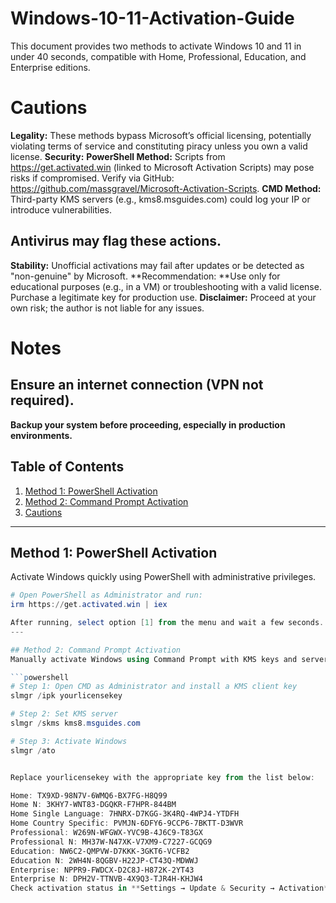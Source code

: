 # Windows-10-11-Activation-Guide
This document provides two methods to activate Windows 10 and 11 in under 40 seconds, compatible with Home, Professional, Education, and Enterprise editions.

# Cautions
**Legality:** These methods bypass Microsoft’s official licensing, potentially violating terms of service and constituting piracy unless you own a valid license.
**Security:**
**PowerShell Method:** Scripts from https://get.activated.win (linked to Microsoft Activation Scripts) may pose risks if compromised. Verify via GitHub: https://github.com/massgravel/Microsoft-Activation-Scripts.
**CMD Method:** Third-party KMS servers (e.g., kms8.msguides.com) could log your IP or introduce vulnerabilities.
## Antivirus may flag these actions.
**Stability:** Unofficial activations may fail after updates or be detected as "non-genuine" by Microsoft.
**Recommendation: **Use only for educational purposes (e.g., in a VM) or troubleshooting with a valid license. Purchase a legitimate key for production use.
**Disclaimer:** Proceed at your own risk; the author is not liable for any issues.

# Notes
## Ensure an internet connection (VPN not required).
**Backup your system before proceeding, especially in production environments.**

## Table of Contents  
1. [Method 1: PowerShell Activation](#method-1-powershell-activation)  
2. [Method 2: Command Prompt Activation](#method-2-command-prompt-activation)  
3. [Cautions](#cautions)  

---

## Method 1: PowerShell Activation  
Activate Windows quickly using PowerShell with administrative privileges.  

```powershell
# Open PowerShell as Administrator and run:
irm https://get.activated.win | iex

After running, select option [1] from the menu and wait a few seconds. Check activation status in **Settings → Update & Security → Activation**.
---

## Method 2: Command Prompt Activation
Manually activate Windows using Command Prompt with KMS keys and server.

```powershell
# Step 1: Open CMD as Administrator and install a KMS client key
slmgr /ipk yourlicensekey

# Step 2: Set KMS server
slmgr /skms kms8.msguides.com

# Step 3: Activate Windows
slmgr /ato


Replace yourlicensekey with the appropriate key from the list below:

Home: TX9XD-98N7V-6WMQ6-BX7FG-H8Q99
Home N: 3KHY7-WNT83-DGQKR-F7HPR-844BM
Home Single Language: 7HNRX-D7KGG-3K4RQ-4WPJ4-YTDFH
Home Country Specific: PVMJN-6DFY6-9CCP6-7BKTT-D3WVR
Professional: W269N-WFGWX-YVC9B-4J6C9-T83GX
Professional N: MH37W-N47XK-V7XM9-C7227-GCQG9
Education: NW6C2-QMPVW-D7KKK-3GKT6-VCFB2
Education N: 2WH4N-8QGBV-H22JP-CT43Q-MDWWJ
Enterprise: NPPR9-FWDCX-D2C8J-H872K-2YT43
Enterprise N: DPH2V-TTNVB-4X9Q3-TJR4H-KHJW4
Check activation status in **Settings → Update & Security → Activation**.
